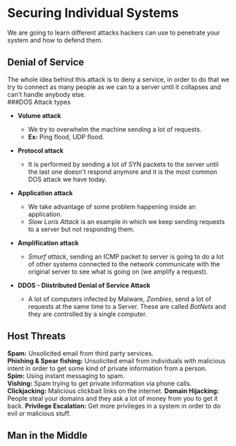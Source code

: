 # Securing Individual Systems
We are going to learn different attacks hackers can use to penetrate your system and how to defend them.  

## Denial of Service 
The whole idea behind this attack is to deny a service, in order to do that we try to connect as many people as we can to a server until it collapses and can't handle anybody else.  
###DOS Attack types  
* **Volume attack**
	* We try to overwhelm the machine sending a lot of requests.  
	* **Ex:** Ping flood, UDP flood.

* **Protocol attack**
	* It is performed by sending a lot of SYN packets to the server until the last one doesn't respond anymore and it is the most common DOS attack we have today.

* **Application attack**
	* We take advantage of some problem happening inside an application.
	* *Slow Loris Attack* is an example in which we keep sending requests to a server but not responding them. 

* **Amplification attack**
	* *Smurf attack*, sending an ICMP packet to server is going to do a lot of other systems connected to the network communicate with the original server to see what is going on (we amplify a request).  

* **DDOS - Diistributed Denial of Service Attack**
	* A lot of computers infected by Malware, *Zombies*, send a lot of requests at the same time to a Server. These are called *BotNets* and they are controlled by a single computer.  

## Host Threats
**Spam:** Unsolicited email from third party services.  
**Phishing & Spear fishing:** Unsolicited email from individuals with malicious intent in order to get some kind of private information from a person.  
**Spim:** Using instant messaging to spam.  
**Vishing:** Spam trying to get private information via phone calls.  
**Clickjacking:** Malicious clickbait links on the internet.
**Domain Hijacking:** People steal your domains and they ask a lot of money from you to get it back.
**Privilege Escalation:** Get more privileges in a system in order to do evil or malicious stuff.  

## Man in the Middle
    
